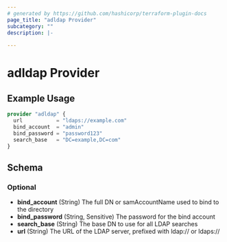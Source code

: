 ```yaml
---
# generated by https://github.com/hashicorp/terraform-plugin-docs
page_title: "adldap Provider"
subcategory: ""
description: |-
  
---
```


# adldap Provider



## Example Usage

```terraform
provider "adldap" {
  url           = "ldaps://example.com"
  bind_account  = "admin"
  bind_password = "password123"
  search_base   = "DC=example,DC=com"
}
```

<!-- schema generated by tfplugindocs -->
## Schema

### Optional

- **bind_account** (String) The full DN or samAccountName used to bind to the directory
- **bind_password** (String, Sensitive) The password for the bind account
- **search_base** (String) The base DN to use for all LDAP searches
- **url** (String) The URL of the LDAP server, prefixed with ldap:// or ldaps://
